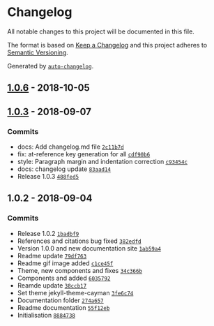 # Changelog

All notable changes to this project will be documented in this file.

The format is based on [Keep a Changelog](http://keepachangelog.com/en/1.0.0/)
and this project adheres to [Semantic Versioning](http://semver.org/spec/v2.0.0.html).

Generated by [`auto-changelog`](https://github.com/CookPete/auto-changelog).

## [1.0.6](https://github.com/michaelravedoni/at-article/compare/1.0.6...1.0.6) - 2018-10-05

## [1.0.3](https://github.com/michaelravedoni/at-article/compare/1.0.2...1.0.3) - 2018-09-07

### Commits

- docs: Add changelog.md file [`2c11b7d`](https://github.com/michaelravedoni/at-article/commit/2c11b7dc127c1c9da0bae92ab600f3a9e93ee8aa)
- fix: at-reference key generation for all [`cdf90b6`](https://github.com/michaelravedoni/at-article/commit/cdf90b6d32f428bf7cee44d1f4338a8b016b83a8)
- style: Paragraph margin and indentation correction [`c93454c`](https://github.com/michaelravedoni/at-article/commit/c93454c4c892baf6bc2283e3d81ebff93e01d32d)
- docs: changelog update [`83aad14`](https://github.com/michaelravedoni/at-article/commit/83aad1405b73fcb75db22979ea44d4d49a0b2ca9)
- Release 1.0.3 [`488fed5`](https://github.com/michaelravedoni/at-article/commit/488fed55443b72ea16a2aa957130891868f163d8)

## 1.0.2 - 2018-09-04

### Commits

- Release 1.0.2 [`1badbf9`](https://github.com/michaelravedoni/at-article/commit/1badbf9942a1b3c37219b4166904c717262b37b4)
- References and citations bug fixed [`382edfd`](https://github.com/michaelravedoni/at-article/commit/382edfd42aa84db2af9766c071f9a4049548d891)
- Version 1.0.0 and new documentation site [`1ab59a4`](https://github.com/michaelravedoni/at-article/commit/1ab59a421916dd6b2659127bc7b91af51e77652b)
- Readme update [`79df763`](https://github.com/michaelravedoni/at-article/commit/79df7636cbdf4907bd8f938ebc833a0d93713298)
- Readme gif image added [`c1ce45f`](https://github.com/michaelravedoni/at-article/commit/c1ce45f09e5ff3900d7f526e207d3b2840e59cea)
- Theme, new components and fixes [`34c366b`](https://github.com/michaelravedoni/at-article/commit/34c366b666a93a816a6f6fffbe897078b79ba782)
- Components <at-abstract> and <at-summary> added [`6035792`](https://github.com/michaelravedoni/at-article/commit/60357922e39efcb73e3dc7e84ee79d3edb2204f2)
- Reamde update [`38ccb17`](https://github.com/michaelravedoni/at-article/commit/38ccb175de0e3c44e43936e8500ccf0485626b16)
- Set theme jekyll-theme-cayman [`3fe6c74`](https://github.com/michaelravedoni/at-article/commit/3fe6c74ceafb2755f699149e224dec835e8cc2a5)
- Documentation folder [`274a657`](https://github.com/michaelravedoni/at-article/commit/274a6574b0a2f300a7a1d7376c447cd6708616c4)
- Readme documentation [`55f12eb`](https://github.com/michaelravedoni/at-article/commit/55f12eb5aabbb2f3c080877dc76898618dedb3f7)
- Initialisation [`8884738`](https://github.com/michaelravedoni/at-article/commit/88847381880369dd3edca2c57eb9af761db78d4d)
